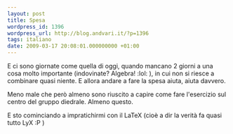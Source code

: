 ```yaml
---
layout: post
title: Spesa
wordpress_id: 1396
wordpress_url: http://blog.andvari.it/?p=1396
tags: italiano
date: 2009-03-17 20:08:01.000000000 +01:00
---
```

E ci sono giornate come quella di oggi, quando mancano 2 giorni a una cosa molto importante (indovinate? Algebra! :lol: ), in cui non si riesce a combinare quasi niente. E allora andare a fare la spesa aiuta, aiuta davvero.

Meno male che però almeno sono riuscito a capire come fare l'esercizio sul centro del gruppo diedrale. Almeno questo.

E sto cominciando a impratichirmi con il LaTeX (cioè a dir la verità fa quasi tutto LyX :P )
